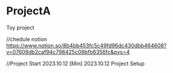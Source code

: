 # ProjectA
Toy project


//chedule notion https://www.notion.so/8b4bb453fc5c49fd96dc430dbb464608?v=07609db2caf94c798425c09bfb6356fc&pvs=4

//Project Start 2023.10.12
[Min] 2023.10.12 Project Setup
